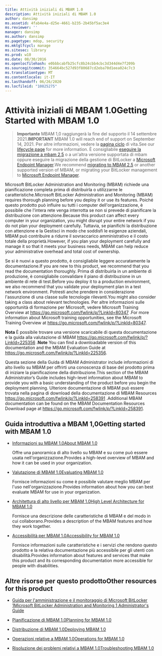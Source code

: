 ```yaml
---
title: Attività iniziali di MBAM 1.0
description: Attività iniziali di MBAM 1.0
author: dansimp
ms.assetid: 4fab4e4a-d25e-4661-b235-2b45bf5ac3e4
ms.reviewer: ''
manager: dansimp
ms.author: dansimp
ms.pagetype: mdop, security
ms.mktglfcycl: manage
ms.sitesec: library
ms.prod: w10
ms.date: 08/30/2016
ms.openlocfilehash: e0bbbcabfb25cfc8b24cbb4cbc3d344d4e7f209b
ms.sourcegitcommit: 354664bc527d93f80687cd2eba70d1eea024c7c3
ms.translationtype: MT
ms.contentlocale: it-IT
ms.lasthandoff: 06/26/2020
ms.locfileid: "10825275"
---
```

# <span data-ttu-id="97e7e-103">Attività iniziali di MBAM 1.0</span><span class="sxs-lookup"><span data-stu-id="97e7e-103">Getting Started with MBAM 1.0</span></span>

> <span data-ttu-id="97e7e-104">**Importante** MBAM 1,0 raggiungerà la fine del supporto il 14 settembre 2021.</span><span class="sxs-lookup"><span data-stu-id="97e7e-104">**IMPORTANT** MBAM 1.0 will reach end of support on September 14, 2021.</span></span> 
> <span data-ttu-id="97e7e-105">Per altre informazioni, vedere la [pagina ciclo](https://support.microsoft.com/lifecycle/search?alpha=Microsoft%20BitLocker%20Administration%20and%20Monitoring%201.0) di vita.</span><span class="sxs-lookup"><span data-stu-id="97e7e-105">See our [lifecycle page](https://support.microsoft.com/lifecycle/search?alpha=Microsoft%20BitLocker%20Administration%20and%20Monitoring%201.0) for more information.</span></span> <span data-ttu-id="97e7e-106">È consigliabile [eseguire la migrazione a mbam 2,5](https://docs.microsoft.com/microsoft-desktop-optimization-pack/mbam-v25/upgrading-to-mbam-25-or-mbam-25-sp1-from-previous-versions) o a un'altra versione supportata di mbam oppure eseguire la migrazione della gestione di BitLocker a [Microsoft Endpoint Manager](https://www.microsoft.com/microsoft-365/microsoft-endpoint-manager).</span><span class="sxs-lookup"><span data-stu-id="97e7e-106">We recommend [migrating to MBAM 2.5](https://docs.microsoft.com/microsoft-desktop-optimization-pack/mbam-v25/upgrading-to-mbam-25-or-mbam-25-sp1-from-previous-versions) or another supported version of MBAM, or migrating your BitLocker management to [Microsoft Endpoint Manager](https://www.microsoft.com/microsoft-365/microsoft-endpoint-manager).</span></span>


<span data-ttu-id="97e7e-107">Microsoft BitLocker Administration and Monitoring (MBAM) richiede una pianificazione completa prima di distribuirla o utilizzarne le caratteristiche.</span><span class="sxs-lookup"><span data-stu-id="97e7e-107">Microsoft BitLocker Administration and Monitoring (MBAM) requires thorough planning before you deploy it or use its features.</span></span> <span data-ttu-id="97e7e-108">Poiché questo prodotto può influire su tutti i computer dell'organizzazione, è possibile che l'intera rete venga interrotta se non si prevede di pianificare la distribuzione con attenzione.</span><span class="sxs-lookup"><span data-stu-id="97e7e-108">Because this product can affect every computer in your organization, you might disrupt your entire network if you do not plan your deployment carefully.</span></span> <span data-ttu-id="97e7e-109">Tuttavia, se pianifichi la distribuzione con attenzione e la Gestisci in modo che soddisfi le esigenze aziendali, MBAM può contribuire a ridurre il sovraccarico amministrativo e il costo totale della proprietà.</span><span class="sxs-lookup"><span data-stu-id="97e7e-109">However, if you plan your deployment carefully and manage it so that it meets your business needs, MBAM can help reduce your administrative overhead and total cost of ownership.</span></span>

<span data-ttu-id="97e7e-110">Se si è nuovi a questo prodotto, è consigliabile leggere accuratamente la documentazione.</span><span class="sxs-lookup"><span data-stu-id="97e7e-110">If you are new to this product, we recommend that you read the documentation thoroughly.</span></span> <span data-ttu-id="97e7e-111">Prima di distribuirla in un ambiente di produzione, è consigliabile convalidare il piano di distribuzione in un ambiente di rete di test.</span><span class="sxs-lookup"><span data-stu-id="97e7e-111">Before you deploy it to a production environment, we also recommend that you validate your deployment plan in a test network environment.</span></span> <span data-ttu-id="97e7e-112">Potresti anche prendere in considerazione l'assunzione di una classe sulle tecnologie rilevanti.</span><span class="sxs-lookup"><span data-stu-id="97e7e-112">You might also consider taking a class about relevant technologies.</span></span> <span data-ttu-id="97e7e-113">Per altre informazioni sulle opportunità di formazione per Microsoft, vedere Microsoft Training Overview at <https://go.microsoft.com/fwlink/p/?LinkId=80347> .</span><span class="sxs-lookup"><span data-stu-id="97e7e-113">For more information about Microsoft training opportunities, see the Microsoft Training Overview at <https://go.microsoft.com/fwlink/p/?LinkId=80347>.</span></span>

<span data-ttu-id="97e7e-114">**Nota**  È possibile trovare una versione scaricabile di questa documentazione e la guida alla valutazione di MBAM <https://go.microsoft.com/fwlink/p/?LinkId=225356> .</span><span class="sxs-lookup"><span data-stu-id="97e7e-114">**Note** You can find a downloadable version of this documentation and the MBAM Evaluation Guide at <https://go.microsoft.com/fwlink/p/?LinkId=225356>.</span></span>

 

<span data-ttu-id="97e7e-115">Questa sezione della Guida di MBAM Administrator include informazioni di alto livello su MBAM per offrirti una conoscenza di base del prodotto prima di iniziare la pianificazione della distribuzione.</span><span class="sxs-lookup"><span data-stu-id="97e7e-115">This section of the MBAM Administrator’s Guide includes high-level information about MBAM to provide you with a basic understanding of the product before you begin the deployment planning.</span></span> <span data-ttu-id="97e7e-116">Ulteriore documentazione di MBAM può essere trovata nella pagina di download della documentazione di MBAM Resources <https://go.microsoft.com/fwlink/p/?LinkId=258391> .</span><span class="sxs-lookup"><span data-stu-id="97e7e-116">Additional MBAM documentation can be found on the MBAM Documentation Resources Download page at <https://go.microsoft.com/fwlink/p/?LinkId=258391>.</span></span>

## <span data-ttu-id="97e7e-117">Guida introduttiva a MBAM 1,0</span><span class="sxs-lookup"><span data-stu-id="97e7e-117">Getting started with MBAM 1.0</span></span>


-   [<span data-ttu-id="97e7e-118">Informazioni su MBAM 1.0</span><span class="sxs-lookup"><span data-stu-id="97e7e-118">About MBAM 1.0</span></span>](about-mbam-10.md)

    <span data-ttu-id="97e7e-119">Offre una panoramica di alto livello su MBAM e su come può essere usata nell'organizzazione.</span><span class="sxs-lookup"><span data-stu-id="97e7e-119">Provides a high-level overview of MBAM and how it can be used in your organization.</span></span>

-   [<span data-ttu-id="97e7e-120">Valutazione di MBAM 1.0</span><span class="sxs-lookup"><span data-stu-id="97e7e-120">Evaluating MBAM 1.0</span></span>](evaluating-mbam-10.md)

    <span data-ttu-id="97e7e-121">Fornisce informazioni su come è possibile valutare meglio MBAM per l'uso nell'organizzazione.</span><span class="sxs-lookup"><span data-stu-id="97e7e-121">Provides information about how you can best evaluate MBAM for use in your organization.</span></span>

-   [<span data-ttu-id="97e7e-122">Architettura di alto livello per MBAM 1.0</span><span class="sxs-lookup"><span data-stu-id="97e7e-122">High Level Architecture for MBAM 1.0</span></span>](high-level-architecture-for-mbam-10.md)

    <span data-ttu-id="97e7e-123">Fornisce una descrizione delle caratteristiche di MBAM e del modo in cui collaborano.</span><span class="sxs-lookup"><span data-stu-id="97e7e-123">Provides a description of the MBAM features and how they work together.</span></span>

-   [<span data-ttu-id="97e7e-124">Accessibilità per MBAM 1.0</span><span class="sxs-lookup"><span data-stu-id="97e7e-124">Accessibility for MBAM 1.0</span></span>](accessibility-for-mbam-10.md)

    <span data-ttu-id="97e7e-125">Fornisce informazioni sulle caratteristiche e i servizi che rendono questo prodotto e la relativa documentazione più accessibile per gli utenti con disabilità.</span><span class="sxs-lookup"><span data-stu-id="97e7e-125">Provides information about features and services that make this product and its corresponding documentation more accessible for people with disabilities.</span></span>

## <a href="" id="other-resources-for-this-product-"></a><span data-ttu-id="97e7e-126">Altre risorse per questo prodotto</span><span class="sxs-lookup"><span data-stu-id="97e7e-126">Other resources for this product</span></span>


-   [<span data-ttu-id="97e7e-127">Guida per l'amministrazione e il monitoraggio di Microsoft BitLocker 1</span><span class="sxs-lookup"><span data-stu-id="97e7e-127">Microsoft BitLocker Administration and Monitoring 1 Administrator's Guide</span></span>](index.md)

-   [<span data-ttu-id="97e7e-128">Pianificazione di MBAM 1.0</span><span class="sxs-lookup"><span data-stu-id="97e7e-128">Planning for MBAM 1.0</span></span>](planning-for-mbam-10.md)

-   [<span data-ttu-id="97e7e-129">Distribuzione di MBAM 1.0</span><span class="sxs-lookup"><span data-stu-id="97e7e-129">Deploying MBAM 1.0</span></span>](deploying-mbam-10.md)

-   [<span data-ttu-id="97e7e-130">Operazioni relative a MBAM 1.0</span><span class="sxs-lookup"><span data-stu-id="97e7e-130">Operations for MBAM 1.0</span></span>](operations-for-mbam-10.md)

-   [<span data-ttu-id="97e7e-131">Risoluzione dei problemi relativi a MBAM 1.0</span><span class="sxs-lookup"><span data-stu-id="97e7e-131">Troubleshooting MBAM 1.0</span></span>](troubleshooting-mbam-10.md)

 

 





